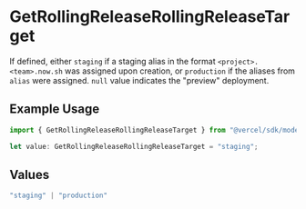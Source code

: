 # GetRollingReleaseRollingReleaseTarget

If defined, either `staging` if a staging alias in the format `<project>.<team>.now.sh` was assigned upon creation, or `production` if the aliases from `alias` were assigned. `null` value indicates the "preview" deployment.

## Example Usage

```typescript
import { GetRollingReleaseRollingReleaseTarget } from "@vercel/sdk/models/getrollingreleaseop.js";

let value: GetRollingReleaseRollingReleaseTarget = "staging";
```

## Values

```typescript
"staging" | "production"
```